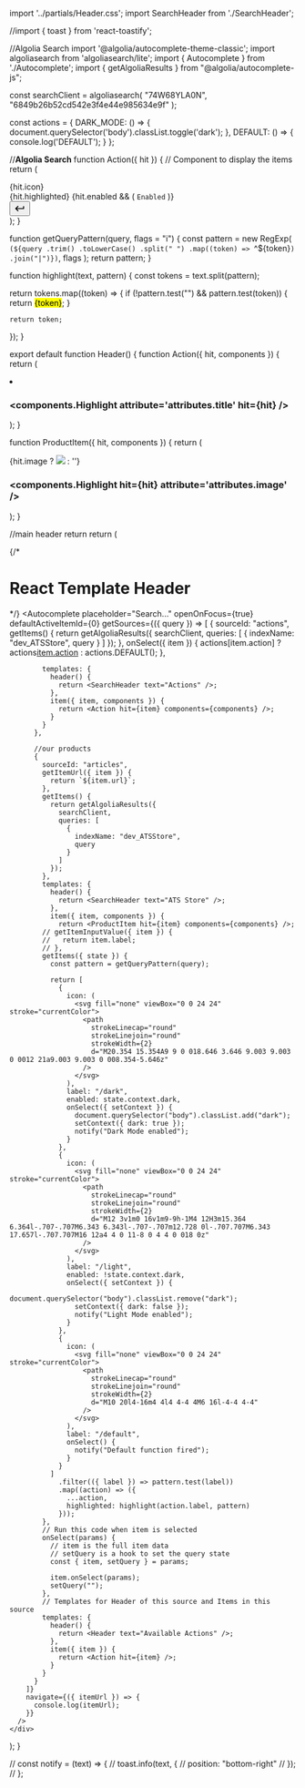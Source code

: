 import '../partials/Header.css';
import SearchHeader from './SearchHeader';

//import { toast } from 'react-toastify';

//Algolia Search
import '@algolia/autocomplete-theme-classic';
import algoliasearch from 'algoliasearch/lite';
import { Autocomplete } from './Autocomplete';
import { getAlgoliaResults } from "@algolia/autocomplete-js";


const searchClient = algoliasearch(
  "74W68YLA0N",
  "6849b26b52cd542e3f4e44e985634e9f"
);

const actions = {
  DARK_MODE: () => {
    document.querySelector('body').classList.toggle('dark');
  },
  DEFAULT:  () => {
    console.log('DEFAULT');
  }
};

//************Algolia Search************
function Action({ hit }) {
  // Component to display the items
  return (
    <div className="aa-ItemWrapper">
      <div className="aa-ItemContent">
        <div className="aa-ItemIcon">{hit.icon}</div>
        <div className="aa-ItemContentBody">
          <div className="aa-ItemContentTitle">
            <span>{hit.highlighted}</span>
            {hit.enabled && (
              <code className="aa-ItemContentTitleNote">Enabled</code>
            )}
          </div>
        </div>
      </div>
      <div className="aa-ItemActions">
        <button
          className="aa-ItemActionButton aa-DesktopOnly aa-ActiveOnly"
          type="button"
          title="Select"
        >
          <svg viewBox="0 0 24 24" width="20" height="20" fill="currentColor">
            <path d="M18.984 6.984h2.016v6h-15.188l3.609 3.609-1.406 1.406-6-6 6-6 1.406 1.406-3.609 3.609h13.172v-4.031z" />
          </svg>
        </button>
      </div>
    </div>
  );
}

function getQueryPattern(query, flags = "i") {
  const pattern = new RegExp(
    `(${query
      .trim()
      .toLowerCase()
      .split(" ")
      .map((token) => `^${token}`)
      .join("|")})`,
    flags
  );
  return pattern;
}

function highlight(text, pattern) {
  const tokens = text.split(pattern);

  return tokens.map((token) => {
    if (!pattern.test("") && pattern.test(token)) {
      return <mark>{token}</mark>;
    }

    return token;
  });
}

export default function Header() {
  function Action({ hit, components }) {
    return (
      <li className=''>
        <div className='aa-ItemTitle'>
          <h3>
            <components.Highlight attribute='attributes.title' hit={hit} />
          </h3>
        </div>
      </li>
    );
  }

function ProductItem({ hit, components }) {
  return (
    <div className='aa-ItemTitle'>
      {hit.image ? <img src={hit.image} width={300}/> : ''}
      <h3>
        <components.Highlight hit={hit} attribute='attributes.image' />
      </h3>
    </div>
  );
}


  //main header return
  return (
    <div className='header text-center'>
      {/* <h1>React Template Header</h1> */}
      <Autocomplete
        placeholder="Search..."
        openOnFocus={true}
        defaultActiveItemId={0}
        getSources={({ query }) => [
          {
            sourceId: "actions",
            getItems() {
              return getAlgoliaResults({
                searchClient,
                queries: [
                  {
                    indexName: "dev_ATSStore",
                    query
                  }
                ]
              });
            },
            onSelect({ item }) {
              actions[item.action] ? actions[item.action]() : actions.DEFAULT();
            },

            templates: {
              header() {
                return <SearchHeader text="Actions" />;
              },
              item({ item, components }) {
                return <Action hit={item} components={components} />;
              }
            }
          },

          //our products
          {
            sourceId: "articles",
            getItemUrl({ item }) {
              return `${item.url}`;
            },
            getItems() {
              return getAlgoliaResults({
                searchClient,
                queries: [
                  {
                    indexName: "dev_ATSStore",
                    query
                  }
                ]
              });
            },
            templates: {
              header() {
                return <SearchHeader text="ATS Store" />;
              },
              item({ item, components }) {
                return <ProductItem hit={item} components={components} />;
            // getItemInputValue({ item }) {
            //   return item.label;
            // },
            getItems({ state }) {
              const pattern = getQueryPattern(query);

              return [
                {
                  icon: (
                    <svg fill="none" viewBox="0 0 24 24" stroke="currentColor">
                      <path
                        strokeLinecap="round"
                        strokeLinejoin="round"
                        strokeWidth={2}
                        d="M20.354 15.354A9 9 0 018.646 3.646 9.003 9.003 0 0012 21a9.003 9.003 0 008.354-5.646z"
                      />
                    </svg>
                  ),
                  label: "/dark",
                  enabled: state.context.dark,
                  onSelect({ setContext }) {
                    document.querySelector("body").classList.add("dark");
                    setContext({ dark: true });
                    notify("Dark Mode enabled");
                  }
                },
                {
                  icon: (
                    <svg fill="none" viewBox="0 0 24 24" stroke="currentColor">
                      <path
                        strokeLinecap="round"
                        strokeLinejoin="round"
                        strokeWidth={2}
                        d="M12 3v1m0 16v1m9-9h-1M4 12H3m15.364 6.364l-.707-.707M6.343 6.343l-.707-.707m12.728 0l-.707.707M6.343 17.657l-.707.707M16 12a4 4 0 11-8 0 4 4 0 018 0z"
                      />
                    </svg>
                  ),
                  label: "/light",
                  enabled: !state.context.dark,
                  onSelect({ setContext }) {
                    document.querySelector("body").classList.remove("dark");
                    setContext({ dark: false });
                    notify("Light Mode enabled");
                  }
                },
                {
                  icon: (
                    <svg fill="none" viewBox="0 0 24 24" stroke="currentColor">
                      <path
                        strokeLinecap="round"
                        strokeLinejoin="round"
                        strokeWidth={2}
                        d="M10 20l4-16m4 4l4 4-4 4M6 16l-4-4 4-4"
                      />
                    </svg>
                  ),
                  label: "/default",
                  onSelect() {
                    notify("Default function fired");
                  }
                }
              ]
                .filter(({ label }) => pattern.test(label))
                .map((action) => ({
                  ...action,
                  highlighted: highlight(action.label, pattern)
                }));
            },
            // Run this code when item is selected
            onSelect(params) {
              // item is the full item data
              // setQuery is a hook to set the query state
              const { item, setQuery } = params;

              item.onSelect(params);
              setQuery("");
            },
            // Templates for Header of this source and Items in this source
            templates: {
              header() {
                return <Header text="Available Actions" />;
              },
              item({ item }) {
                return <Action hit={item} />;
              }
            }
          }
        ]}
        navigate={({ itemUrl }) => {
          console.log(itemUrl);
        }}
      />
    </div>
  );
}

// const notify = (text) => {
//   toast.info(text, {
//     position: "bottom-right"
//   });
// };

